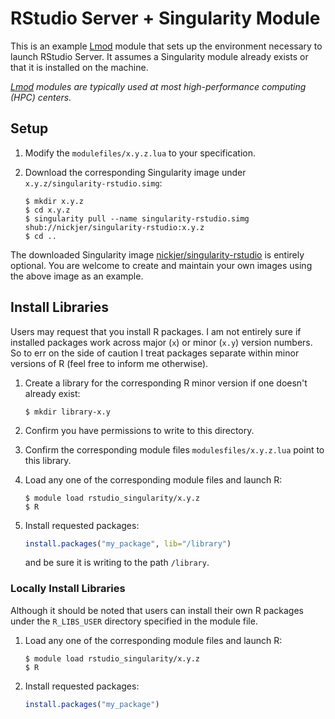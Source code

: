 # RStudio Server + Singularity Module

This is an example [Lmod] module that sets up the environment necessary to
launch RStudio Server. It assumes a Singularity module already exists or that
it is installed on the machine.

*[Lmod] modules are typically used at most high-performance computing (HPC)
centers.*

## Setup

1. Modify the `modulefiles/x.y.z.lua` to your specification.
2. Download the corresponding Singularity image under
   `x.y.z/singularity-rstudio.simg`:

   ```console
   $ mkdir x.y.z
   $ cd x.y.z
   $ singularity pull --name singularity-rstudio.simg shub://nickjer/singularity-rstudio:x.y.z
   $ cd ..
   ```

The downloaded Singularity image [nickjer/singularity-rstudio] is entirely
optional. You are welcome to create and maintain your own images using the
above image as an example.

[nickjer/singularity-rstudio]: https://www.singularity-hub.org/collections/463

## Install Libraries

Users may request that you install R packages. I am not entirely sure if
installed packages work across major (`x`) or minor (`x.y`) version numbers. So
to err on the side of caution I treat packages separate within minor versions
of R (feel free to inform me otherwise).

1. Create a library for the corresponding R minor version if one doesn't
   already exist:

   ```console
   $ mkdir library-x.y
   ```
2. Confirm you have permissions to write to this directory.
3. Confirm the corresponding module files `modulesfiles/x.y.z.lua` point to
   this library.
4. Load any one of the corresponding module files and launch R:

   ```console
   $ module load rstudio_singularity/x.y.z
   $ R
   ```
5. Install requested packages:

   ```R
   install.packages("my_package", lib="/library")
   ```

   and be sure it is writing to the path `/library`.

### Locally Install Libraries

Although it should be noted that users can install their own R packages under
the `R_LIBS_USER` directory specified in the module file.

1. Load any one of the corresponding module files and launch R:

   ```console
   $ module load rstudio_singularity/x.y.z
   $ R
   ```
2. Install requested packages:

   ```R
   install.packages("my_package")
   ```

[Lmod]: https://www.tacc.utexas.edu/research-development/tacc-projects/lmod
